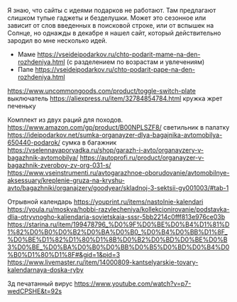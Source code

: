 ---
---

Я знаю, что сайты с идеями подарков не работают. Там предлагают слишком тупые гаджеты и безделушки. Может это сезонное или зависит от слов введенных в поисковой строке, или от вспышек на Солнце, но однажды в декабре я нашел сайт, который действительно зародил во мне несколько идей.

- Маме https://vseideipodarkov.ru/chto-podarit-mame-na-den-rozhdeniya.html (с разделением по возрастам и увлечениям)
- Папе https://vseideipodarkov.ru/chto-podarit-pape-na-den-rozhdeniya.html

https://www.uncommongoods.com/product/toggle-switch-plate выключатель
https://aliexpress.ru/item/32784854784.html кружка жрет печеньку

Комплект из двух раций для походов.
https://www.amazon.com/gp/product/B00NPLSZF8/ светильник в палатку
https://ideipodarkov.net/sumka-organayzer-dlya-bagajnika-avtomobilya-650440-podarok/ сумка в багажник
https://vselennayaporyadka.ru/shop/garazh-i-avto/organayzery-v-bagazhnik-avtomobilya/
https://autoprofi.ru/product/organayzer-v-bagazhnik-zveroboy-zv-org-031-s/
https://www.vseinstrumenti.ru/avtogarazhnoe-oborudovanie/avtomobilnye-aksessuary/kreplenie-gruza-na-kryshu-avto/bagazhniki/organajzery/goodyear/skladnoj-3-sektsii-gy001003/#tab-1

Отрывной календарь
https://youprint.ru/items/nastolnie-kalendari
https://youla.ru/moskva/hobbi-razvlecheniya/kollekcionirovanie/podstavka-dlia-otryvnogho-kaliendaria-sovietskaia-sssr-5bb2214c0fff813e976ce03b
https://starina.ru/item/199478796_%D0%9F%D0%BE%D0%B4%D1%81%D1%82%D0%B0%D0%B2%D0%BA%D0%B0_%D0%B4%D0%BB%D1%8F_%D0%BE%D1%82%D1%80%D1%8B%D0%B2%D0%BD%D0%BE%D0%B3%D0%BE_%D0%BA%D0%B0%D0%BB%D0%B5%D0%BD%D0%B4%D0%B0%D1%80%D1%8F#&gid=1&pid=3
https://www.livemaster.ru/item/14000809-kantselyarskie-tovary-kalendarnaya-doska-ryby


3д печатанный вирус https://www.youtube.com/watch?v=p7-wedCPSHE&t=92s
